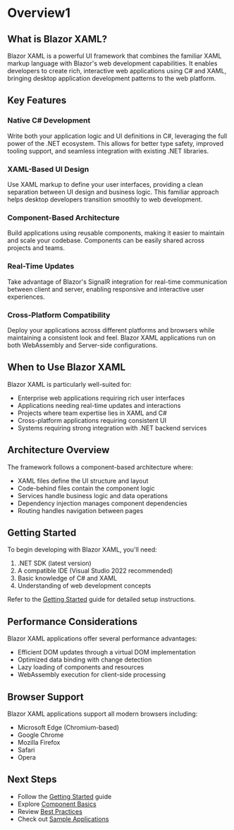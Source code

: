 # Overview1

## What is Blazor XAML?

Blazor XAML is a powerful UI framework that combines the familiar XAML markup language with Blazor's web development capabilities. It enables developers to create rich, interactive web applications using C# and XAML, bringing desktop application development patterns to the web platform.

## Key Features

### Native C# Development
Write both your application logic and UI definitions in C#, leveraging the full power of the .NET ecosystem. This allows for better type safety, improved tooling support, and seamless integration with existing .NET libraries.

### XAML-Based UI Design
Use XAML markup to define your user interfaces, providing a clean separation between UI design and business logic. This familiar approach helps desktop developers transition smoothly to web development.

### Component-Based Architecture
Build applications using reusable components, making it easier to maintain and scale your codebase. Components can be easily shared across projects and teams.

### Real-Time Updates
Take advantage of Blazor's SignalR integration for real-time communication between client and server, enabling responsive and interactive user experiences.

### Cross-Platform Compatibility
Deploy your applications across different platforms and browsers while maintaining a consistent look and feel. Blazor XAML applications run on both WebAssembly and Server-side configurations.

## When to Use Blazor XAML

Blazor XAML is particularly well-suited for:

- Enterprise web applications requiring rich user interfaces
- Applications needing real-time updates and interactions
- Projects where team expertise lies in XAML and C#
- Cross-platform applications requiring consistent UI
- Systems requiring strong integration with .NET backend services

## Architecture Overview

The framework follows a component-based architecture where:

- XAML files define the UI structure and layout
- Code-behind files contain the component logic
- Services handle business logic and data operations
- Dependency injection manages component dependencies
- Routing handles navigation between pages

## Getting Started

To begin developing with Blazor XAML, you'll need:

1. .NET SDK (latest version)
2. A compatible IDE (Visual Studio 2022 recommended)
3. Basic knowledge of C# and XAML
4. Understanding of web development concepts

Refer to the [Getting Started](./getting-started.md) guide for detailed setup instructions.

## Performance Considerations

Blazor XAML applications offer several performance advantages:

- Efficient DOM updates through a virtual DOM implementation
- Optimized data binding with change detection
- Lazy loading of components and resources
- WebAssembly execution for client-side processing

## Browser Support

Blazor XAML applications support all modern browsers including:

- Microsoft Edge (Chromium-based)
- Google Chrome
- Mozilla Firefox
- Safari
- Opera

## Next Steps

- Follow the [Getting Started](./getting-started.md) guide
- Explore [Component Basics](./components/basics.md)
- Review [Best Practices](./best-practices.md)
- Check out [Sample Applications](./samples/index.md)
